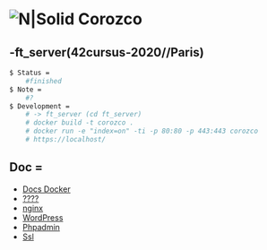 # ![N|Solid](https://i.ibb.co/vsr6w99/original.png) Corozco
## -ft_server(42cursus-2020//Paris)

```sh
$ Status =
	#finished
$ Note =
	#?
$ Development =
	# -> ft_server (cd ft_server)
	# docker build -t corozco .
	# docker run -e "index=on" -ti -p 80:80 -p 443:443 corozco
	# https://localhost/
```

## Doc =
* [Docs Docker](https://docs.docker.com/)
* [????](https://beauvais.me/creer-serveur-web-nginx-php7-maria-db-mysql-debian-9-stretch/)
* [nginx](https://www.linuxbabe.com/debian/install-lemp-stack-debian-10-buster)
* [WordPress](https://www.linuxbabe.com/ubuntu/install-wordpress-ubuntu-18-04-nginx-mariadb-php7-2-lemp)
* [Phpadmin](https://www.digitalocean.com/community/tutorials/how-to-install-phpmyadmin-from-source-debian-10)
* [Ssl](https://www.codeflow.site/fr/article/how-to-create-a-self-signed-ssl-certificate-for-nginx-on-debian-10)
